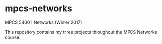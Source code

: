 # mpcs-networks
MPCS 54001: Networks (Winter 2017)

This repository contains my three projects throughout the MPCS Networks course.